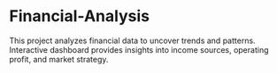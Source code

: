 # Financial-Analysis
This project analyzes financial data to uncover trends and patterns. Interactive dashboard provides insights into income sources, operating profit, and market strategy.
